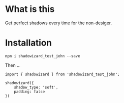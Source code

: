 # What is this

Get perfect shadows every time for the non-desiger.

# Installation

`npm i shadowizard_test_john --save`

Then ...

```
import { shadowizard } from 'shadowizard_test_john';

shadowizard({
    shadow_type: 'soft',
    padding: false
})
```